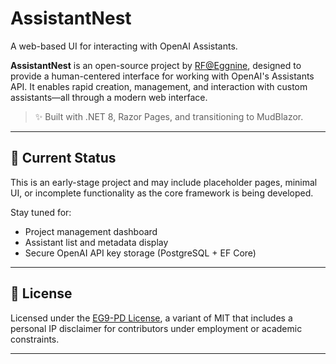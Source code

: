 # AssistantNest

A web-based UI for interacting with OpenAI Assistants.

**AssistantNest** is an open-source project by [RF@Eggnine](https://github.com/rf-eggnine), designed to provide a human-centered interface for working with OpenAI's Assistants API. It enables rapid creation, management, and interaction with custom assistants—all through a modern web interface.

> ✨ Built with .NET 8, Razor Pages, and transitioning to MudBlazor.

---

## 🚧 Current Status

This is an early-stage project and may include placeholder pages, minimal UI, or incomplete functionality as the core framework is being developed.

Stay tuned for:
- Project management dashboard
- Assistant list and metadata display
- Secure OpenAI API key storage (PostgreSQL + EF Core)

---

## 🔗 License

Licensed under the [EG9-PD License](LICENSE), a variant of MIT that includes a personal IP disclaimer for contributors under employment or academic constraints.

---
